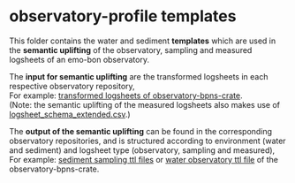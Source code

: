 # observatory-profile templates

This folder contains the water and sediment **templates** which are used in the **semantic uplifting** of the observatory, sampling and measured logsheets of an emo-bon observatory.  

The **input for semantic uplifting** are the transformed logsheets in each respective observatory repository,  
For example: [transformed logsheets of observatory-bpns-crate](https://github.com/emo-bon/observatory-bpns-crate/tree/main/logsheets/transformed).  
(Note: the semantic uplifting of the measured logsheets also makes use of [logsheet_schema_extended.csv](https://github.com/emo-bon/observatory-profile/blob/main/logsheet_schema_extended.csv).)  

The **output of the semantic uplifting** can be found in the corresponding observatory repositories, and is structured according to environment (water and sediment) and logsheet type (observatory, sampling and measured),  
For example: [sediment sampling ttl files](https://github.com/emo-bon/observatory-bpns-crate/tree/main/sediment/sampling) or [water observatory ttl file](https://github.com/emo-bon/observatory-bpns-crate/tree/main/water/observatory) of the observatory-bpns-crate.
